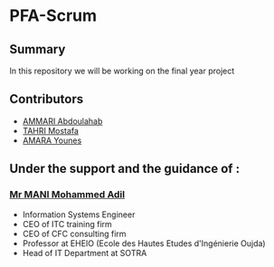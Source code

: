 # PFA-Scrum

## Summary

In this repository we will be working on the final year project

## Contributors

- [AMMARI Abdoulahab](https://github.com/AbdelAm)
- [TAHRI Mostafa](https://github.com/mostafatahri)
- [AMARA Younes](https://github.com/sintoss)

## Under the support and the guidance of :
### [Mr MANI Mohammed Adil](https://github.com/MANIMED)
- Information Systems Engineer
- CEO of ITC training firm
- CEO of CFC consulting firm
- Professor at EHEIO (Ecole des Hautes Etudes d'Ingénierie Oujda)
- Head of IT Department at SOTRA
